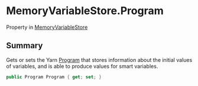 # MemoryVariableStore.Program

Property in [MemoryVariableStore](/docs/api/csharp/yarn.memoryvariablestore.md)

## Summary


Gets or sets the Yarn  <a href="yarn.ivariableaccess.program.md">Program</a>  that stores information
about the initial values of variables, and is able to produce values
for smart variables.


```csharp
public Program Program { get; set; }
```

